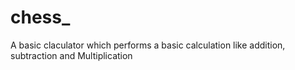 # chess_
A basic claculator which performs  a basic calculation like addition, subtraction and Multiplication
